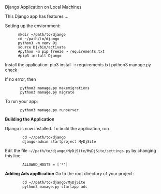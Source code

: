 Django Application on Local Machines


This Django app has features ... 


Setting up the enviornment:

          mkdir ~/path/to/django
          cd ~/path/to/django
          python3 -m venv Dj
          source Dj/bin/activate
          #python -m pip freeze > requirements.txt
          #pip3 install Django

Install the application:
           pip3 install -r requirements.txt
           python3 manage.py check

If no error, then

           python3 manage.py makemigrations
           python3 manage.py migrate
           
To run your app:
           
           python3 manage.py runserver

__Building the Application__

Django is now installed. To build the application, run
            
            cd ~//path/to/django
            django-admin startproject MyDjSite
            
Edit the file `~//path/to/django/MyDjSite/MyDjSite/settings.py` by changing this line:
            
            ALLOWED_HOSTS = ['*']
            
__Adding Ads appllication__
Go to the root directory of your project:

            cd ~//path/to/django/MyDjSite
            python3 manage.py startapp ads

            


